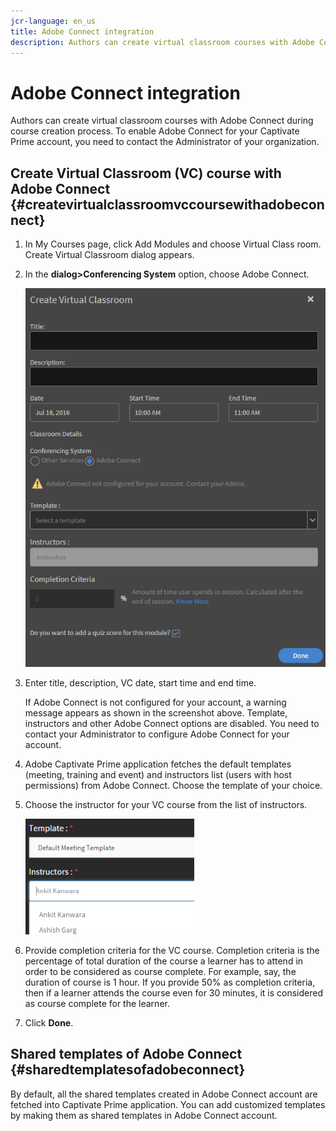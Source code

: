 ```yaml
---
jcr-language: en_us
title: Adobe Connect integration
description: Authors can create virtual classroom courses with Adobe Connect during course creation process. To enable Adobe Connect for your Learning Manager account, you need to contact the Administrator of your organization.
---
```



# Adobe Connect integration

Authors can create virtual classroom courses with Adobe Connect during course creation process. To enable Adobe Connect for your Captivate Prime account, you need to contact the Administrator of your organization. 

## Create Virtual Classroom (VC) course with Adobe Connect {#createvirtualclassroomvccoursewithadobeconnect}

1. In My Courses page, click Add Modules and choose Virtual Class room. Create Virtual Classroom dialog appears.   
1. In the **dialog>Conferencing System** option, choose Adobe Connect.

   ![](assets/create-vc-author.png)

1. Enter title, description, VC date, start time and end time.

   If Adobe Connect is not configured for your account, a warning message appears as shown in the screenshot above. Template, instructors and other Adobe Connect options are disabled. You need to contact your Administrator to configure Adobe Connect for your account. 

1. Adobe Captivate Prime application fetches the default templates (meeting, training and event) and instructors list (users with host permissions) from Adobe Connect. Choose the template of your choice.
1. Choose the instructor for your VC course from the list of instructors.

   ![](assets/instructors-list-author.png)

1. Provide completion criteria for the VC course. Completion criteria is the percentage of total duration of the course a learner has to attend in order to be considered as course complete. For example, say, the duration of course is 1 hour. If you provide 50% as completion criteria, then if a learner attends the course even for 30 minutes, it is considered as course complete for the learner.
1. Click **Done**.

## Shared templates of Adobe Connect {#sharedtemplatesofadobeconnect}

By default, all the shared templates created in Adobe Connect account are fetched into Captivate Prime application. You can add customized templates by making them as shared templates in Adobe Connect account.
